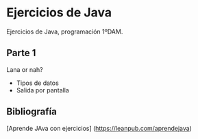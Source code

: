 # Ejercicios de Java

Ejercicios de Java, programación 1ºDAM.

## Parte 1

Lana or nah?

* Tipos de datos
* Salida por pantalla

## Bibliografía

[Aprende JAva con ejercicios]
(https://leanpub.com/aprendejava)
